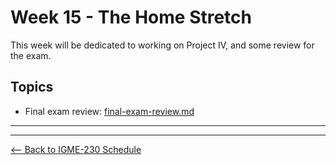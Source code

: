 # Week 15 - The Home Stretch
This week will be dedicated to working on Project IV, and some review for the exam.

## Topics
- Final exam review: [final-exam-review.md](../exams/final-exam-review.md)

<hr><hr>

[<-- Back to IGME-230 Schedule](../schedule.md)
